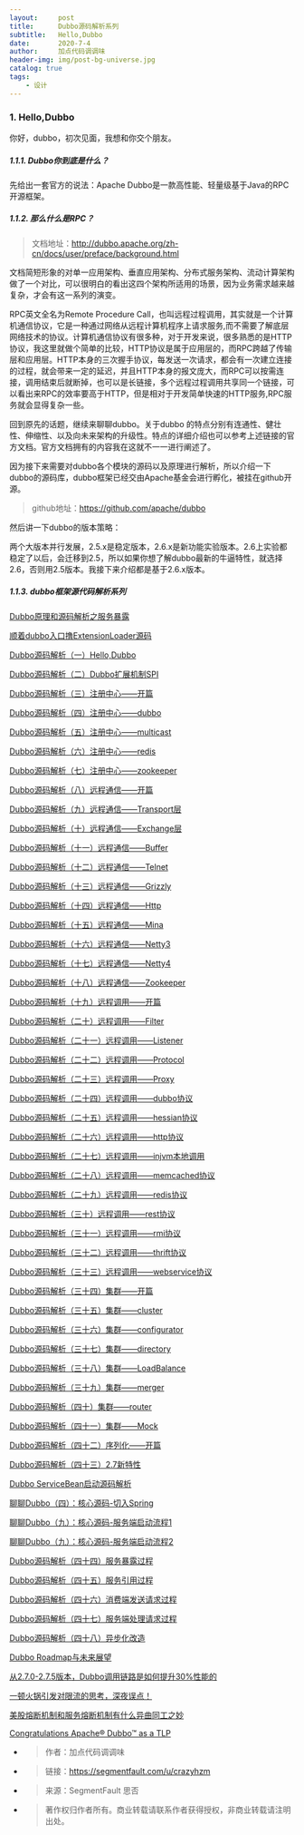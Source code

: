 ```yaml
---
layout:     post
title:      Dubbo源码解析系列
subtitle:   Hello,Dubbo
date:       2020-7-4
author:     加点代码调调味
header-img: img/post-bg-universe.jpg
catalog: true
tags:
    - 设计
---
```


### 1. Hello,Dubbo
你好，dubbo，初次见面，我想和你交个朋友。

##### 1.1.1. Dubbo你到底是什么？
先给出一套官方的说法：Apache Dubbo是一款高性能、轻量级基于Java的RPC开源框架。

##### 1.1.2. 那么什么是RPC？
> 文档地址：http://dubbo.apache.org/zh-cn/docs/user/preface/background.html

文档简短形象的对单一应用架构、垂直应用架构、分布式服务架构、流动计算架构做了一个对比，可以很明白的看出这四个架构所适用的场景，因为业务需求越来越复杂，才会有这一系列的演变。

RPC英文全名为Remote Procedure Call，也叫远程过程调用，其实就是一个计算机通信协议，它是一种通过网络从远程计算机程序上请求服务,而不需要了解底层网络技术的协议。计算机通信协议有很多种，对于开发来说，很多熟悉的是HTTP协议，我这里就做个简单的比较，HTTP协议是属于应用层的，而RPC跨越了传输层和应用层。HTTP本身的三次握手协议，每发送一次请求，都会有一次建立连接的过程，就会带来一定的延迟，并且HTTP本身的报文庞大，而RPC可以按需连接，调用结束后就断掉，也可以是长链接，多个远程过程调用共享同一个链接，可以看出来RPC的效率要高于HTTP，但是相对于开发简单快速的HTTP服务,RPC服务就会显得复杂一些。

回到原先的话题，继续来聊聊dubbo。关于dubbo 的特点分别有连通性、健壮性、伸缩性、以及向未来架构的升级性。特点的详细介绍也可以参考上述链接的官方文档。官方文档拥有的内容我在这就不一一进行阐述了。

因为接下来需要对dubbo各个模块的源码以及原理进行解析，所以介绍一下dubbo的源码库，dubbo框架已经交由Apache基金会进行孵化，被挂在github开源。

> github地址：https://github.com/apache/dubbo

然后讲一下dubbo的版本策略：

两个大版本并行发展，2.5.x是稳定版本，2.6.x是新功能实验版本。2.6上实验都稳定了以后，会迁移到2.5，所以如果你想了解dubbo最新的牛逼特性，就选择2.6，否则用2.5版本。我接下来介绍都是基于2.6.x版本。

##### 1.1.3. dubbo框架源代码解析系列

[Dubbo原理和源码解析之服务暴露](https://www.cnblogs.com/cyfonly/p/9127712.html)

[顺着dubbo入口撸ExtensionLoader源码](https://www.jianshu.com/p/2f4eeb8ef93a)

[Dubbo源码解析（一）Hello,Dubbo](https://segmentfault.com/a/1190000016741532)

[Dubbo源码解析（二）Dubbo扩展机制SPI](https://segmentfault.com/a/1190000016842868)

[Dubbo源码解析（三）注册中心——开篇](https://segmentfault.com/a/1190000016905715)

[Dubbo源码解析（四）注册中心——dubbo](https://segmentfault.com/a/1190000016921721)

[Dubbo源码解析（五）注册中心——multicast](https://segmentfault.com/a/1190000016970061)

[Dubbo源码解析（六）注册中心——redis](https://segmentfault.com/a/1190000017062594)

[Dubbo源码解析（七）注册中心——zookeeper](https://segmentfault.com/a/1190000017132620)

[Dubbo源码解析（八）远程通信——开篇](https://segmentfault.com/a/1190000017274525)

[Dubbo源码解析（九）远程通信——Transport层](https://segmentfault.com/a/1190000017390253)

[Dubbo源码解析（十）远程通信——Exchange层](https://segmentfault.com/a/1190000017467343)

[Dubbo源码解析（十一）远程通信——Buffer](https://segmentfault.com/a/1190000017483889)

[Dubbo源码解析（十二）远程通信——Telnet](https://segmentfault.com/a/1190000017485091)

[Dubbo源码解析（十三）远程通信——Grizzly](https://segmentfault.com/a/1190000017496988)

[Dubbo源码解析（十四）远程通信——Http](https://segmentfault.com/a/1190000017508549)

[Dubbo源码解析（十五）远程通信——Mina](https://segmentfault.com/a/1190000017519378)

[Dubbo源码解析（十六）远程通信——Netty3](https://segmentfault.com/a/1190000017530167)

[Dubbo源码解析（十七）远程通信——Netty4](https://segmentfault.com/a/1190000017553202)

[Dubbo源码解析（十八）远程通信——Zookeeper](https://segmentfault.com/a/1190000017565522)

[Dubbo源码解析（十九）远程调用——开篇](https://segmentfault.com/a/1190000017787521)

[Dubbo源码解析（二十）远程调用——Filter](https://segmentfault.com/a/1190000017815616)

[Dubbo源码解析（二十一）远程调用——Listener](https://segmentfault.com/a/1190000017827073)

[Dubbo源码解析（二十二）远程调用——Protocol](https://segmentfault.com/a/1190000017854954)

[Dubbo源码解析（二十三）远程调用——Proxy](https://segmentfault.com/a/1190000017892690)

[Dubbo源码解析（二十四）远程调用——dubbo协议](https://segmentfault.com/a/1190000017973639)

[Dubbo源码解析（二十五）远程调用——hessian协议](https://segmentfault.com/a/1190000017998711)

[Dubbo源码解析（二十六）远程调用——http协议](https://segmentfault.com/a/1190000018002784)

[Dubbo源码解析（二十七）远程调用——injvm本地调用](https://segmentfault.com/a/1190000018016406)

[Dubbo源码解析（二十八）远程调用——memcached协议](https://segmentfault.com/a/1190000018034217)

[Dubbo源码解析（二十九）远程调用——redis协议](https://segmentfault.com/a/1190000018045851)

[Dubbo源码解析（三十）远程调用——rest协议](https://segmentfault.com/a/1190000018054361)

[Dubbo源码解析（三十一）远程调用——rmi协议](https://segmentfault.com/a/1190000018098414)

[Dubbo源码解析（三十二）远程调用——thrift协议](https://segmentfault.com/a/1190000018070746)

[Dubbo源码解析（三十三）远程调用——webservice协议](https://segmentfault.com/a/1190000018079811)

[Dubbo源码解析（三十四）集群——开篇](https://segmentfault.com/a/1190000018088905)

[Dubbo源码解析（三十五）集群——cluster](https://segmentfault.com/a/1190000018099552)

[Dubbo源码解析（三十六）集群——configurator](https://segmentfault.com/a/1190000018100997)

[Dubbo源码解析（三十七）集群——directory](https://segmentfault.com/a/1190000018102784)

[Dubbo源码解析（三十八）集群——LoadBalance](https://segmentfault.com/a/1190000018105767)

[Dubbo源码解析（三十九）集群——merger](https://segmentfault.com/a/1190000018121914)

[Dubbo源码解析（四十）集群——router](https://segmentfault.com/a/1190000018141200)

[Dubbo源码解析（四十一）集群——Mock](https://segmentfault.com/a/1190000018154297)

[Dubbo源码解析（四十二）序列化——开篇](https://segmentfault.com/a/1190000018505481)

[Dubbo源码解析（四十三）2.7新特性](https://segmentfault.com/a/1190000018657457)

[Dubbo ServiceBean启动源码解析](https://blog.csdn.net/wanbf123/article/details/80452135)

[聊聊Dubbo（四）：核心源码-切入Spring](https://blog.csdn.net/wanbf123/article/details/80452135)

[聊聊Dubbo（九）：核心源码-服务端启动流程1](https://juejin.im/post/6844903697575575560)

[聊聊Dubbo（九）：核心源码-服务端启动流程2](https://juejin.im/post/6844903697634295816)

[Dubbo源码解析（四十四）服务暴露过程](https://segmentfault.com/a/1190000018953699)

[Dubbo源码解析（四十五）服务引用过程](https://segmentfault.com/a/1190000018999555)

[Dubbo源码解析（四十六）消费端发送请求过程](https://segmentfault.com/a/1190000019387309)

[Dubbo源码解析（四十七）服务端处理请求过程](https://segmentfault.com/a/1190000019420778)

[Dubbo源码解析（四十八）异步化改造](https://segmentfault.com/a/1190000019960031)

[Dubbo Roadmap与未来展望](https://segmentfault.com/a/1190000021821028)

[从2.7.0-2.7.5版本，Dubbo调用链路是如何提升30%性能的](https://segmentfault.com/a/1190000021886082)

[一顿火锅引发对限流的思考，深夜误点！](https://segmentfault.com/a/1190000021940066)

[美股熔断机制和服务熔断机制有什么异曲同工之妙](https://segmentfault.com/a/1190000021973914)

[Congratulations Apache® Dubbo™ as a TLP](https://segmentfault.com/a/1190000019245932)


- >作者：加点代码调调味
- >链接：https://segmentfault.com/u/crazyhzm
- >来源：SegmentFault 思否
- >著作权归作者所有。商业转载请联系作者获得授权，非商业转载请注明出处。




